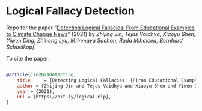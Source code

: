 # Logical Fallacy Detection
Repo for the paper "[Detecting Logical Fallacies: From Educational Examples to Climate Change News](https://bit.ly/logical-nlp)" (2021) by _Zhijing Jin, Tejas Vaidhya, Xiaoyu Shen, Yiwen Ding, Zhiheng Lyu, Mrinmaya Sachan, Rada Mihalcea, Bernhard Schoelkopf_.

To cite the paper:
```bibtex

@article{jin2021detecting,
    title     = {Detecting Logical Fallacies: {F}rom Educational Examples to Climate Change News},
    author = {Zhijing Jin and Tejas Vaidhya and Xiaoyu Shen and Yiwen Ding and Zhiheng Lyu and Mrinmaya Sachan and Rada Mihalcea and Bernhard Schoelkopf},
    year = {2021},
    url = {https://bit.ly/logical-nlp},
}
```


